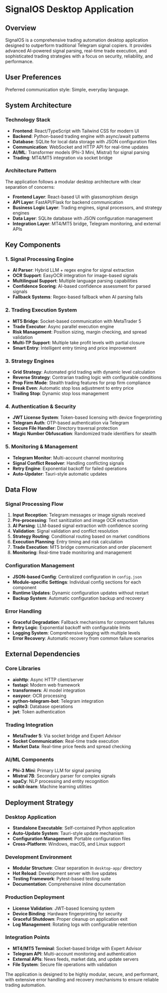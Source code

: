 # SignalOS Desktop Application

## Overview

SignalOS is a comprehensive trading automation desktop application designed to outperform traditional Telegram signal copiers. It provides advanced AI-powered signal parsing, real-time trade execution, and sophisticated trading strategies with a focus on security, reliability, and performance.

## User Preferences

Preferred communication style: Simple, everyday language.

## System Architecture

### Technology Stack
- **Frontend**: React/TypeScript with Tailwind CSS for modern UI
- **Backend**: Python-based trading engine with async/await patterns
- **Database**: SQLite for local data storage with JSON configuration files
- **Communication**: WebSocket and HTTP API for real-time updates
- **AI/ML**: Transformer models (Phi-3 Mini, Mistral) for signal parsing
- **Trading**: MT4/MT5 integration via socket bridge

### Architecture Pattern
The application follows a modular desktop architecture with clear separation of concerns:
- **Frontend Layer**: React-based UI with glassmorphism design
- **API Layer**: FastAPI/Flask for backend communication
- **Business Logic Layer**: Trading engines, signal processors, and strategy engines
- **Data Layer**: SQLite database with JSON configuration management
- **Integration Layer**: MT4/MT5 bridge, Telegram monitoring, and external APIs

## Key Components

### 1. Signal Processing Engine
- **AI Parser**: Hybrid LLM + regex engine for signal extraction
- **OCR Support**: EasyOCR integration for image-based signals
- **Multilingual Support**: Multiple language parsing capabilities
- **Confidence Scoring**: AI-based confidence assessment for parsed signals
- **Fallback Systems**: Regex-based fallback when AI parsing fails

### 2. Trading Execution System
- **MT5 Bridge**: Socket-based communication with MetaTrader 5
- **Trade Executor**: Async parallel execution engine
- **Risk Management**: Position sizing, margin checking, and spread validation
- **Multi-TP Support**: Multiple take profit levels with partial closure
- **Smart Entry**: Intelligent entry timing and price improvement

### 3. Strategy Engines
- **Grid Strategy**: Automated grid trading with dynamic level calculation
- **Reverse Strategy**: Contrarian trading logic with configurable conditions
- **Prop Firm Mode**: Stealth trading features for prop firm compliance
- **Break Even**: Automatic stop loss adjustment to entry price
- **Trailing Stop**: Dynamic stop loss management

### 4. Authentication & Security
- **JWT License System**: Token-based licensing with device fingerprinting
- **Telegram Auth**: OTP-based authentication via Telegram
- **Secure File Handler**: Directory traversal protection
- **Magic Number Obfuscation**: Randomized trade identifiers for stealth

### 5. Monitoring & Management
- **Telegram Monitor**: Multi-account channel monitoring
- **Signal Conflict Resolver**: Handling conflicting signals
- **Retry Engine**: Exponential backoff for failed operations
- **Auto-Updater**: Tauri-style automatic updates

## Data Flow

### Signal Processing Flow
1. **Input Reception**: Telegram messages or image signals received
2. **Pre-processing**: Text sanitization and image OCR extraction
3. **AI Parsing**: LLM-based signal extraction with confidence scoring
4. **Validation**: Signal validation and conflict resolution
5. **Strategy Routing**: Conditional routing based on market conditions
6. **Execution Planning**: Entry timing and risk calculation
7. **Trade Execution**: MT5 bridge communication and order placement
8. **Monitoring**: Real-time trade monitoring and management

### Configuration Management
- **JSON-based Config**: Centralized configuration in `config.json`
- **Module-specific Settings**: Individual config sections for each component
- **Runtime Updates**: Dynamic configuration updates without restart
- **Backup System**: Automatic configuration backup and recovery

### Error Handling
- **Graceful Degradation**: Fallback mechanisms for component failures
- **Retry Logic**: Exponential backoff with configurable limits
- **Logging System**: Comprehensive logging with multiple levels
- **Error Recovery**: Automatic recovery from common failure scenarios

## External Dependencies

### Core Libraries
- **aiohttp**: Async HTTP client/server
- **fastapi**: Modern web framework
- **transformers**: AI model integration
- **easyocr**: OCR processing
- **python-telegram-bot**: Telegram integration
- **sqlite3**: Database operations
- **jwt**: Token authentication

### Trading Integration
- **MetaTrader 5**: Via socket bridge and Expert Advisor
- **Socket Communication**: Real-time trade execution
- **Market Data**: Real-time price feeds and spread checking

### AI/ML Components
- **Phi-3 Mini**: Primary LLM for signal parsing
- **Mistral 7B**: Secondary parser for complex signals
- **spaCy**: NLP processing and entity recognition
- **scikit-learn**: Machine learning utilities

## Deployment Strategy

### Desktop Application
- **Standalone Executable**: Self-contained Python application
- **Auto-Update System**: Tauri-style update mechanism
- **Configuration Management**: Portable configuration files
- **Cross-Platform**: Windows, macOS, and Linux support

### Development Environment
- **Modular Structure**: Clear separation in `desktop-app/` directory
- **Hot Reload**: Development server with live updates
- **Testing Framework**: Pytest-based testing suite
- **Documentation**: Comprehensive inline documentation

### Production Deployment
- **License Validation**: JWT-based licensing system
- **Device Binding**: Hardware fingerprinting for security
- **Graceful Shutdown**: Proper cleanup on application exit
- **Log Management**: Rotating logs with configurable retention

### Integration Points
- **MT4/MT5 Terminal**: Socket-based bridge with Expert Advisor
- **Telegram API**: Multi-account monitoring and authentication
- **External APIs**: News feeds, market data, and update servers
- **File System**: Secure file operations with validation

The application is designed to be highly modular, secure, and performant, with extensive error handling and recovery mechanisms to ensure reliable trading automation.